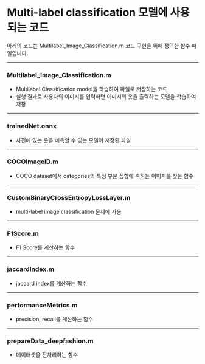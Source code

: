 # Multi-label classification 모델에 사용되는 코드
아래의 코드는 Multilabel_Image_Classification.m 코드 구현을 위해 정의한 함수 파일입니다.
* * *
### Multilabel_Image_Classification.m
* Multilabel Classification model을 학습하여 파일로 저장하는 코드 
* 실행 결과로 사용자의 이미지를 입력하면 이미지의 옷을 출력하는 모델을 학습하여 저장
* * *
### trainedNet.onnx
* 사진에 있는 옷을 예측할 수 있는 모델이 저장된 파일 
* * *
### COCOImageID.m
* COCO dataset에서 categories의 특정 부분 집합에 속하는 이미지를 찾는 함수
* * *
### CustomBinaryCrossEntropyLossLayer.m
* multi-label image classification 문제에 사용
* * *
### F1Score.m
* F1 Score를 계산하는 함수
* * *
### jaccardIndex.m
* jaccard index를 계산하는 함수
* * *
### performanceMetrics.m
* precision, recall를 계산하는 함수 
* * *
### prepareData_deepfashion.m
* 데이터셋을 전처리하는 함수 